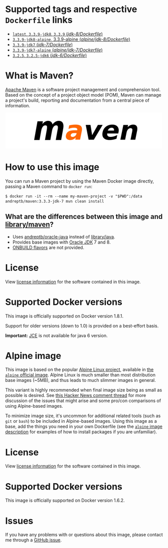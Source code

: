 # Supported tags and respective `Dockerfile` links

-	[`latest`, `3.3.9-jdk8`, `3.3.9` (*jdk-8/Dockerfile*)](https://github.com/andreptb/Dockerfiles/blob/master/maven/jdk-8/Dockerfile)
-	[`3.3.9-jdk8-alpine`, 3.3.9-alpine (*alpine/jdk-8/Dockerfile*)](https://github.com/andreptb/Dockerfiles/blob/master/maven/alpine/jdk-8/Dockerfile)
-	[`3.3.9-jdk7` (*jdk-7/Dockerfile*)](https://github.com/andreptb/Dockerfiles/blob/master/maven/jdk-7/Dockerfile)
-	[`3.3.9-jdk7-alpine` (*alpine/jdk-7/Dockerfile*)](https://github.com/andreptb/Dockerfiles/blob/master/maven/alpine/jdk-7/Dockerfile)
-	[`3.2.5`, `3.2.5-jdk6` (*jdk-6/Dockerfile*)](https://github.com/andreptb/Dockerfiles/blob/master/maven/jdk-6/Dockerfile)

# What is Maven?

[Apache Maven](http://maven.apache.org) is a software project management and comprehension tool. Based on the concept of a project object model (POM), Maven can manage a project's build, reporting and documentation from a central piece of information.

![logo](https://raw.githubusercontent.com/docker-library/docs/master/maven/logo.png)

# How to use this image

You can run a Maven project by using the Maven Docker image directly, passing a Maven command to `docker run`:

```console
$ docker run -it --rm --name my-maven-project -v "$PWD":/data andreptb/maven:3.3.3-jdk-7 mvn clean install
```

## What are the differences between this image and [library/maven](https://github.com/carlossg/docker-maven/blob/master/jdk-7/Dockerfile)?

* Uses [andreptb/oracle-java](../oracle/java/README.md) instead of [library/java](https://github.com/docker-library/java/blob/master/openjdk-7-jdk/Dockerfile).
* Provides base images with [Oracle JDK](http://www.oracle.com/technetwork/pt/java/javase/downloads/index.html) 7 and 8.
* [ONBUILD flavors](https://github.com/carlossg/docker-maven/blob/master/jdk-8/onbuild/Dockerfile) are not provided.

# License

View [license information](https://www.apache.org/licenses/) for the software contained in this image.

# Supported Docker versions

This image is officially supported on Docker version 1.8.1.

Support for older versions (down to 1.0) is provided on a best-effort basis.

**Important:** [JCE](http://www.oracle.com/technetwork/java/javase/downloads/jce8-download-2133166.html) is not available for java 6 version.

# Alpine image

This image is based on the popular [Alpine Linux project](http://alpinelinux.org), available in [the `alpine` official image](https://hub.docker.com/_/alpine). Alpine Linux is much smaller than most distribution base images (~5MB), and thus leads to much slimmer images in general.

This variant is highly recommended when final image size being as small as possible is desired. See [this Hacker News comment thread](https://news.ycombinator.com/item?id=10782897) for more discussion of the issues that might arise and some pro/con comparisons of using Alpine-based images.

To minimize image size, it's uncommon for additional related tools (such as `git` or `bash`) to be included in Alpine-based images. Using this image as a base, add the things you need in your own Dockerfile (see the [`alpine` image description](https://hub.docker.com/_/alpine/) for examples of how to install packages if you are unfamiliar).


# License

View [license information](http://www.oracle.com/technetwork/java/javase/terms/license/index.html) for the software contained in this image.

# Supported Docker versions

This image is officially supported on Docker version 1.6.2.

# Issues

If you have any problems with or questions about this image, please contact me through a [GitHub issue](https://github.com/andreptb/Dockerfiles/issues).
